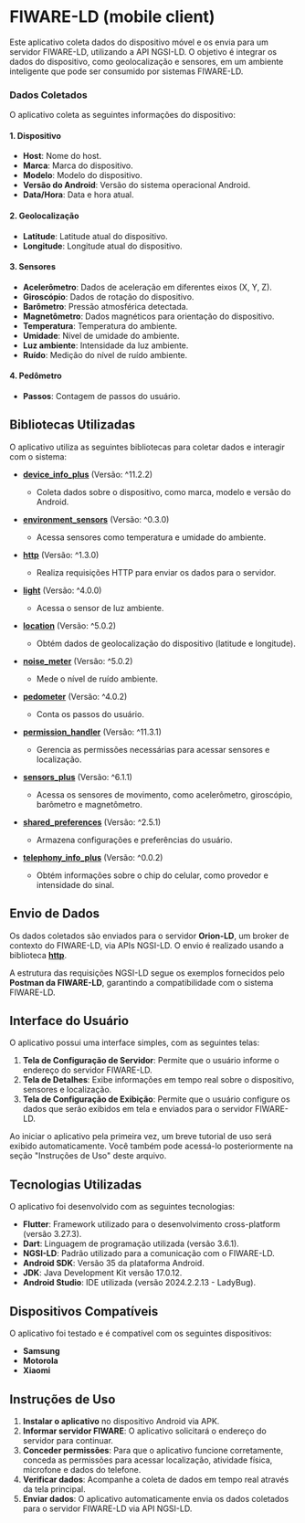 # FIWARE-LD (mobile client)

Este aplicativo coleta dados do dispositivo móvel e os envia para um servidor FIWARE-LD, utilizando a API NGSI-LD. O objetivo é integrar os dados do dispositivo, como geolocalização e sensores, em um ambiente inteligente que pode ser consumido por sistemas FIWARE-LD.

### Dados Coletados

O aplicativo coleta as seguintes informações do dispositivo:

#### 1. **Dispositivo**
- **Host**: Nome do host.
- **Marca**: Marca do dispositivo.
- **Modelo**: Modelo do dispositivo.
- **Versão do Android**: Versão do sistema operacional Android.
- **Data/Hora**: Data e hora atual.

#### 2. **Geolocalização**
- **Latitude**: Latitude atual do dispositivo.
- **Longitude**: Longitude atual do dispositivo.

#### 3. **Sensores**
- **Acelerômetro**: Dados de aceleração em diferentes eixos (X, Y, Z).
- **Giroscópio**: Dados de rotação do dispositivo.
- **Barômetro**: Pressão atmosférica detectada.
- **Magnetômetro**: Dados magnéticos para orientação do dispositivo.
- **Temperatura**: Temperatura do ambiente.
- **Umidade**: Nível de umidade do ambiente.
- **Luz ambiente**: Intensidade da luz ambiente.
- **Ruído**: Medição do nível de ruído ambiente.

#### 4. **Pedômetro**
- **Passos**: Contagem de passos do usuário.

## Bibliotecas Utilizadas

O aplicativo utiliza as seguintes bibliotecas para coletar dados e interagir com o sistema:

- **[device_info_plus](https://pub.dev/packages/device_info_plus)** (Versão: ^11.2.2)
  - Coleta dados sobre o dispositivo, como marca, modelo e versão do Android.

- **[environment_sensors](https://pub.dev/packages/environment_sensors)** (Versão: ^0.3.0)
  - Acessa sensores como temperatura e umidade do ambiente.

- **[http](https://pub.dev/packages/http)** (Versão: ^1.3.0)
  - Realiza requisições HTTP para enviar os dados para o servidor.

- **[light](https://pub.dev/packages/light)** (Versão: ^4.0.0)
  - Acessa o sensor de luz ambiente.

- **[location](https://pub.dev/packages/location)** (Versão: ^5.0.2)
  - Obtém dados de geolocalização do dispositivo (latitude e longitude).

- **[noise_meter](https://pub.dev/packages/noise_meter)** (Versão: ^5.0.2)
  - Mede o nível de ruído ambiente.

- **[pedometer](https://pub.dev/packages/pedometer)** (Versão: ^4.0.2)
  - Conta os passos do usuário.

- **[permission_handler](https://pub.dev/packages/permission_handler)** (Versão: ^11.3.1)
  - Gerencia as permissões necessárias para acessar sensores e localização.

- **[sensors_plus](https://pub.dev/packages/sensors_plus)** (Versão: ^6.1.1)
  - Acessa os sensores de movimento, como acelerômetro, giroscópio, barômetro e magnetômetro.

- **[shared_preferences](https://pub.dev/packages/shared_preferences)** (Versão: ^2.5.1)
  - Armazena configurações e preferências do usuário.

- **[telephony_info_plus](https://pub.dev/packages/telephony_info_plus)** (Versão: ^0.0.2)
  - Obtém informações sobre o chip do celular, como provedor e intensidade do sinal.

## Envio de Dados

Os dados coletados são enviados para o servidor **Orion-LD**, um broker de contexto do FIWARE-LD, via APIs NGSI-LD. O envio é realizado usando a biblioteca **[http](https://pub.dev/packages/http)**.

A estrutura das requisições NGSI-LD segue os exemplos fornecidos pelo **Postman da FIWARE-LD**, garantindo a compatibilidade com o sistema FIWARE-LD.

## Interface do Usuário

O aplicativo possui uma interface simples, com as seguintes telas:

1. **Tela de Configuração de Servidor**: Permite que o usuário informe o endereço do servidor FIWARE-LD.
2. **Tela de Detalhes**: Exibe informações em tempo real sobre o dispositivo, sensores e localização.
3. **Tela de Configuração de Exibição**: Permite que o usuário configure os dados que serão exibidos em tela e enviados para o servidor FIWARE-LD.

Ao iniciar o aplicativo pela primeira vez, um breve tutorial de uso será exibido automaticamente. Você também pode acessá-lo posteriormente na seção "Instruções de Uso" deste arquivo.


## Tecnologias Utilizadas

O aplicativo foi desenvolvido com as seguintes tecnologias:

- **Flutter**: Framework utilizado para o desenvolvimento cross-platform (versão 3.27.3).
- **Dart**: Linguagem de programação utilizada (versão 3.6.1).
- **NGSI-LD**: Padrão utilizado para a comunicação com o FIWARE-LD.
- **Android SDK**: Versão 35 da plataforma Android.
- **JDK**: Java Development Kit versão 17.0.12.
- **Android Studio**: IDE utilizada (versão 2024.2.2.13 - LadyBug).

## Dispositivos Compatíveis

O aplicativo foi testado e é compatível com os seguintes dispositivos:

- **Samsung**
- **Motorola**
- **Xiaomi**

## Instruções de Uso

1. **Instalar o aplicativo** no dispositivo Android via APK.
2. **Informar servidor FIWARE**: O aplicativo solicitará o endereço do servidor para continuar.
3. **Conceder permissões**: Para que o aplicativo funcione corretamente, conceda as permissões para acessar localização, atividade física, microfone e dados do telefone.
4. **Verificar dados**: Acompanhe a coleta de dados em tempo real através da tela principal.
5. **Enviar dados**: O aplicativo automaticamente envia os dados coletados para o servidor FIWARE-LD via API NGSI-LD.
